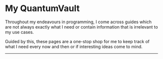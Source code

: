 # My QuantumVault

Throughout my endeavours in programming, I come across guides which are not always exactly what I need or contain information that is irrelevant to my use cases. 

Guided by this, these pages are a one-stop shop for me to keep track of what I need every now and then or if interesting ideas come to mind.

--------------



